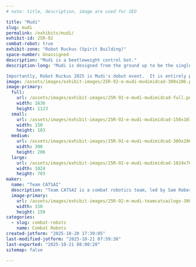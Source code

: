 ```yaml
---
# note: title, description, image are used for SEO

title: "Mudi"
slug: mudi
permalink: /exhibits/mudi/
exhibit-id: 25R-92
combat-robot: true
exhibit-zone: "Robot Ruckus (Spirit Building)"
space-number: Unassigned
description: "Mudi is a beetleweight control bot."
description-long: "Mudi is designed from the ground up to be the single fastest beetleweight robot in the competition.  At its core is a suction fan that provides extra downforce, allowing Mudi to unlock the full potential of its absurdly-overpowered drive motors.  Mudi does not use wheels; instead, it sits directly on its custom-built tank-style treads with a set of skids.  This creates an airtight seal along both sides of the robot, massively increasing downforce.

Importantly, Robot Ruckus 2025 is Mudi's debut event.  It is entirely possible that everything previously mentioned will suffer a catastrophic engineering failure and fail to live up to all our boasting.  And that's okay!  We're excited to learn what our robot is truly capable of."
image: /assets/images/exhibit-images/25R-92-e-mudi-mudimidcad-300x206.png
image-primary: 
  full:
    url: /assets/images/exhibit-images/25R-92-e-mudi-mudimidcad-full.png
    width: 1636
    height: 1123
  small:
    url: /assets/images/exhibit-images/25R-92-e-mudi-mudimidcad-150x103.png
    width: 150
    height: 103
  medium:
    url: /assets/images/exhibit-images/25R-92-e-mudi-mudimidcad-300x206.png
    width: 300
    height: 206
  large:
    url: /assets/images/exhibit-images/25R-92-e-mudi-mudimidcad-1024x703.png
    width: 1024
    height: 703
maker: 
  name: "Team CATSAI"
  description: "Team CATSAI is a combat robotics team, led by Sam Roberti and supported heavily by family.  First and foremost, we aim to bring weird and innovative bots to the competitive scene.  If our creations manage to stand out in the memories of the audience and our fellow builders, then we've achieved victory."
  image-primary:
    url: /assets/images/exhibit-images/25R-92-m-mudi-teamcatsailogo-300x300.png
    width: 150
    height: 150
categories: 
  - slug: combat-robots
    name: Combat Robots
created-jotform: "2025-10-20 17:39:05"
last-modified-jotform: "2025-10-21 07:59:36"
last-exported: "2025-10-21 08:00:20"
sitemap: false

---
```

